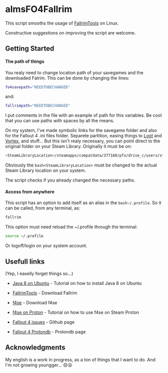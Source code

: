 # almsFO4Fallrim
This script smooths the usage of [FallrimTools](https://www.nexusmods.com/fallout4/mods/22633?tab=files) on Linux.

Constructive suggestions on improving the script are welcome.


## Getting Started

#### The path of things

You realy need to change location path of your savegames and the downloaded Falrim.
This can be done by changing the lines:
```bash
fo4savepath="NEEDTOBECHANGED"
```
and:
```bash
fallrimpath="NEEDTOBECHANGED"
```
I put comments in the file with an example of path for this variables. Be cool that you can use paths with spaces by all the means.

On my system, I've made symbolic links for the savegame folder and also for the Fallout 4 .ini files folder. Separete partition, easing things to [Loot](https://loot.github.io/) and [Vortex](https://www.nexusmods.com/site/mods/1?tab=description), and stuff... But this isn't realy necessary, you can point direct to the original folder on your Steam Library.  Originally it must be on:
```bash
<SteamLibraryLocation>/steamapps/compatdata/377160/pfx/drive_c/users/steamuser/My Documents/My Games/Fallout4
```
Obviously the ```bash<SteamLibraryLocation>``` must be changed to the actual Steam Library location on your system.

The script checks if you already changed the necessary paths.

#### Access from anywhere

This script has an option to add itself as an alias in the ```bash~/.profile```. So it can be called, from any terminal, as:
```bash
fallrim
```
This option must need reload the ~/.profile through the terminal:
```bash
source ~/.profile
```
Or logoff/login on your system account.

## Usefull links
(Yep, I easelly forget things so...)

* [Java 8 on Ubuntu](http://www.webupd8.org/2012/09/install-oracle-java-8-in-ubuntu-via-ppa.html) - Tutorial on how to install Java 8 on Ubuntu
* [FallrimTools](https://www.nexusmods.com/fallout4/mods/22633?tab=files) - Download Fallrim

* [f4se](https://f4se.silverlock.org/) - Download f4se

* [f4se on Proton](https://www.reddit.com/r/wine_gaming/comments/9uk36c/fallout_4_how_to_get_fallout_4_script_extender/) - Tutorial on how to use f4se on Steam Proton

* [Fallout 4 issues](https://github.com/ValveSoftware/Proton/issues/308) - Github page

* [Fallout 4 Protondb](https://www.protondb.com/app/377160) - Protondb page


## Acknowledgments
My english is a work in progress, as a ton of things that I want to do. And I'm not growing youngger... :worried::stuck_out_tongue_winking_eye:
